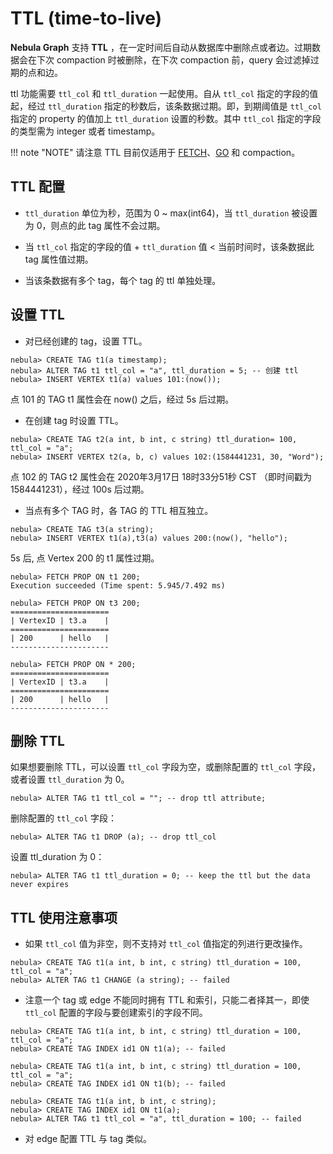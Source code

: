 # TTL (time-to-live)

**Nebula Graph** 支持 **TTL** ，在一定时间后自动从数据库中删除点或者边。过期数据会在下次 compaction 时被删除，在下次 compaction 前，query 会过滤掉过期的点和边。

ttl 功能需要 `ttl_col` 和 `ttl_duration` 一起使用。自从 `ttl_col` 指定的字段的值起，经过 `ttl_duration` 指定的秒数后，该条数据过期。即，到期阈值是 `ttl_col` 指定的 property 的值加上 `ttl_duration` 设置的秒数。其中 `ttl_col` 指定的字段的类型需为 integer 或者 timestamp。

!!! note "NOTE"
    请注意 TTL 目前仅适用于 [FETCH](../2.data-query-and-manipulation-statements/fetch-syntax.md)、[GO](../2.data-query-and-manipulation-statements/go-syntax.md) 和 compaction。

## TTL 配置

- `ttl_duration` 单位为秒，范围为 0 ~ max(int64)，当 `ttl_duration` 被设置为 0，则点的此 tag 属性不会过期。

- 当 `ttl_col` 指定的字段的值 + `ttl_duration` 值 < 当前时间时，该条数据此 tag 属性值过期。

- 当该条数据有多个 tag，每个 tag 的 ttl 单独处理。

## 设置 TTL

- 对已经创建的 tag，设置 TTL。

```ngql
nebula> CREATE TAG t1(a timestamp);
nebula> ALTER TAG t1 ttl_col = "a", ttl_duration = 5; -- 创建 ttl
nebula> INSERT VERTEX t1(a) values 101:(now());
```

点 101 的 TAG t1 属性会在 now() 之后，经过 5s 后过期。

- 在创建 tag 时设置 TTL。

```ngql
nebula> CREATE TAG t2(a int, b int, c string) ttl_duration= 100, ttl_col = "a";
nebula> INSERT VERTEX t2(a, b, c) values 102:(1584441231, 30, "Word");
```

点 102 的 TAG t2 属性会在 2020年3月17日 18时33分51秒 CST （即时间戳为 1584441231），经过 100s 后过期。

- 当点有多个 TAG 时，各 TAG 的 TTL 相互独立。

```ngql
nebula> CREATE TAG t3(a string);
nebula> INSERT VERTEX t1(a),t3(a) values 200:(now(), "hello");
```

5s 后, 点 Vertex 200 的 t1 属性过期。

```ngql
nebula> FETCH PROP ON t1 200;
Execution succeeded (Time spent: 5.945/7.492 ms)

nebula> FETCH PROP ON t3 200;
======================
| VertexID | t3.a    |
======================
| 200      | hello   |
----------------------

nebula> FETCH PROP ON * 200;
======================
| VertexID | t3.a    |
======================
| 200      | hello   |
----------------------
```

## 删除 TTL

如果想要删除 TTL，可以设置 `ttl_col` 字段为空，或删除配置的 `ttl_col` 字段，或者设置 `ttl_duration` 为 0。

```ngql
nebula> ALTER TAG t1 ttl_col = ""; -- drop ttl attribute;
```

删除配置的 `ttl_col` 字段：

```ngql
nebula> ALTER TAG t1 DROP (a); -- drop ttl_col
```

设置 ttl_duration 为 0：

```ngql
nebula> ALTER TAG t1 ttl_duration = 0; -- keep the ttl but the data never expires
```

## TTL 使用注意事项

- 如果 `ttl_col` 值为非空，则不支持对 `ttl_col` 值指定的列进行更改操作。

``` ngql
nebula> CREATE TAG t1(a int, b int, c string) ttl_duration = 100, ttl_col = "a";
nebula> ALTER TAG t1 CHANGE (a string); -- failed
```

- 注意一个 tag 或 edge 不能同时拥有 TTL 和索引，只能二者择其一，即使 `ttl_col` 配置的字段与要创建索引的字段不同。

``` ngql
nebula> CREATE TAG t1(a int, b int, c string) ttl_duration = 100, ttl_col = "a";
nebula> CREATE TAG INDEX id1 ON t1(a); -- failed
```

``` ngql
nebula> CREATE TAG t1(a int, b int, c string) ttl_duration = 100, ttl_col = "a";
nebula> CREATE TAG INDEX id1 ON t1(b); -- failed
```

```ngql
nebula> CREATE TAG t1(a int, b int, c string);
nebula> CREATE TAG INDEX id1 ON t1(a);
nebula> ALTER TAG t1 ttl_col = "a", ttl_duration = 100; -- failed
```

- 对 edge 配置 TTL 与 tag 类似。
